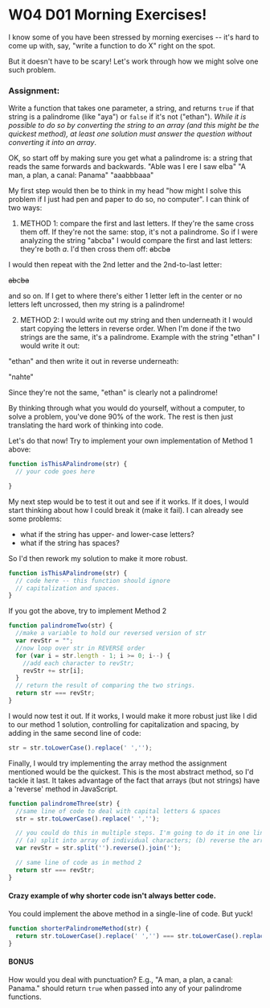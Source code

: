# W04 D01 Morning Exercises!

I know some of you have been stressed by morning exercises -- it's hard to come up with, say, "write a function to do X" right on the spot.

But it doesn't have to be scary! Let's work through how we might solve one such problem.

### Assignment:
Write a function that takes one parameter, a string, and returns `true` if that string is a palindrome (like "aya") or `false` if it's not ("ethan"). *While it is possible to do so by converting the string to an array (and this might be the quickest method), at least one solution must answer the question without converting it into an array*.

OK, so start off by making sure you get what a palindrome is: a string that reads the same forwards and backwards.
"Able was I ere I saw elba"
"A man, a plan, a canal: Panama"
"aaabbbaaa"

My first step would then be to think in my head "how might I solve this problem if I just had pen and paper to do so, no computer". I can think of two ways:

1. METHOD 1: compare the first and last letters. If they're the same cross them off. If they're not the same: stop, it's not a palindrome.
So if I were analyzing the string "abcba" I would compare the first and last letters: they're both *a*. I'd then cross them off:
  ~~a~~bcb~~a~~

  I would then repeat with the 2nd letter and the 2nd-to-last letter:

  ~~ab~~c~~ba~~

  and so on. If I get to where there's either 1 letter left in the center or no letters left uncrossed, then my string is a palindrome!

2. METHOD 2: I would write out my string and then underneath it I would start copying the letters in reverse order. When I'm done if the two strings are the same, it's a palindrome. Example with the string "ethan" I would write it out:

  "ethan" and then write it out in reverse underneath:

  "nahte"

  Since they're not the same, "ethan" is clearly not a palindrome!

By thinking through what you would do yourself, without a computer, to solve a problem, you've done 90% of the work. The rest is then just translating the hard work of thinking into code.

Let's do that now! Try to implement your own implementation of Method 1 above:

```js
function isThisAPalindrome(str) {
  // your code goes here

}
```

My next step would be to test it out and see if it works. If it does, I would start thinking about how I could break it (make it fail). I can already see some problems:
  * what if the string has upper- and lower-case letters?
  * what if the string has spaces?

So I'd then rework my solution to make it more robust.

```js
function isThisAPalindrome(str) {
  // code here -- this function should ignore
  // capitalization and spaces.
}
```

If you got the above, try to implement Method 2

```js
function palindromeTwo(str) {
  //make a variable to hold our reversed version of str
  var revStr = "";
  //now loop over str in REVERSE order
  for (var i = str.length - 1; i >= 0; i--) {
    //add each character to revStr;
    revStr += str[i];
  }
  // return the result of comparing the two strings.
  return str === revStr;
}
```

I would now test it out. If it works, I would make it more robust just like I did to our method 1 solution, controlling for capitalization and spacing, by adding in the same second line of code:
```js
str = str.toLowerCase().replace(' ','');
```

Finally, I would try implementing the array method the assignment mentioned would be the quickest. This is the most abstract method, so I'd tackle it last. It takes advantage of the fact that arrays (but not strings) have a 'reverse' method in JavaScript.
```js
function palindromeThree(str) {
  //same line of code to deal with capital letters & spaces
  str = str.toLowerCase().replace(' ','');

  // you could do this in multiple steps. I'm going to do it in one line
  // (a) split into array of individual characters; (b) reverse the array; (c) join back into a string
  var revStr = str.split('').reverse().join('');

  // same line of code as in method 2
  return str === revStr;
}
```

#### Crazy example of why shorter code isn't always better code.
You could implement the above method in a single-line of code. But yuck!

```js
function shorterPalindromeMethod(str) {
  return str.toLowerCase().replace(' ','') === str.toLowerCase().replace(' ','').split('').reverse().join('');
}
```

#### BONUS
How would you deal with punctuation?
E.g., "A man, a plan, a canal: Panama." should return `true` when passed into any of your palindrome functions.
